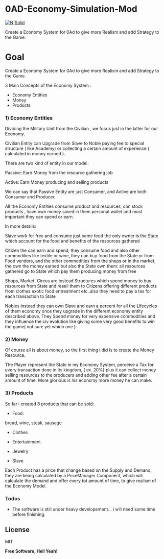 # 0AD-Economy-Simulation-Mod

[![N|Solid](https://play0ad.com/wp-content/uploads/2014/10/Empires-Ascendant-2048.png)](https://play0ad.com/)

Create a Economy System for 0Ad to give more Realism and add Strategy to the Game.


# Goal 

Create a Economy System for 0Ad to give more Realism and add Strategy to the Game. 

3 Main Concepts of the Economy System :

 
  - Economy Entities
  - Money
  - Products
  
  
### 1) Economy Entities

Dividing the Military Unit from the Civilian , we focus just in the latter for our Economy.

Civilian Entity can Upgrade from Slave to Noble paying fee to special structure ( like Academy) or collecting a certain amount of experience ( calculated in money earned ).

There are two kind of entity in our model:

Passive: Earn Money from the resource gathering job

Active: Earn Money producing and selling products

We can say that Passive Entity are just Consumer, and Active are both Consumer and Producer.

All the Economy Entities consume product and resources, can stock products , have own money saved in them personal wallet and most important  they can spend or earn.

In more details:

Slave work for free and consume just some food the only owner is the State which account for the food and benefits of the resources gathered

Citizen the can earn and spend; they consume food and also other commodities like textile or wine, they can buy food from the State or from Food vendors, and the other commodities from the shops or in the market, the own the money earned but also the State own them: all resources gathered go to State which pay them producing money from free

Shops, Market, Circus are instead Structures which spend money to buy resources from State and resell them to Citizens offering different products from clothes exotic food  entreatment etc..also they need to pay a tax for each transaction to State

Nobles  instead they can own Slave and earn a percent for all the Lifecycles of them economy once they upgrade in the different economy entity described above. They Spend money for very expensive commodities and they influence the civ evolution like giving some very good benefits to win the game( not sure yet which one ) 



### 2) Money

Of course all is about money, so the first thing i did is to create the Money Resource.

The Player represent the State in my Economy System, perceive a Tax for every transaction done in its kingdom, ( ex. 20%) plus it can collect money selling resources to the producers and adding other fee after a certain amount of time. More glorious is his economy more money he can make.

 

### 3) Products

So far i created 8 products that can be sold: 

- Food:

bread, wine, steak, sausage

- Clothes

- Entertainment

- Jewelry

- Slave

Each Product has a price that change based on the Supply and Demand, they are being calculated by a PriceManager Component, which will calculate the demand and offer every tot amount of time, to give realism of the Economy Model.


### Todos

 - The software is still under heavy developement... i will need some time before finishing.
 
 

License
----

MIT


**Free Software, Hell Yeah!**
